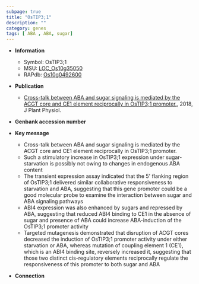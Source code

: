 ```yaml
---
subpage: true
title: "OsTIP3;1"
description: ""
category: genes
tags: [ ABA , ABA, sugar]
---
```


* **Information**  
    + Symbol: OsTIP3;1  
    + MSU: [LOC_Os10g35050](http://rice.plantbiology.msu.edu/cgi-bin/ORF_infopage.cgi?orf=LOC_Os10g35050)  
    + RAPdb: [Os10g0492600](http://rapdb.dna.affrc.go.jp/viewer/gbrowse_details/irgsp1?name=Os10g0492600)  

* **Publication**  
    + [Cross-talk between ABA and sugar signaling is mediated by the ACGT core and CE1 element reciprocally in OsTIP3;1 promoter.](http://www.ncbi.nlm.nih.gov/pubmed?term=Cross-talk+between+ABA+and+sugar+signaling+is+mediated+by+the+ACGT+core+and+CE1+element+reciprocally+in+OsTIP3;1+promoter.%5BTitle%5D), 2018, J Plant Physiol.

* **Genbank accession number**  

* **Key message**  
    + Cross-talk between ABA and sugar signaling is mediated by the ACGT core and CE1 element reciprocally in OsTIP3;1 promoter.
    + Such a stimulatory increase in OsTIP3;1 expression under sugar-starvation is possibly not owing to changes in endogenous ABA content
    + The transient expression assay indicated that the 5' flanking region of OsTIP3;1 delivered similar collaborative responsiveness to starvation and ABA, suggesting that this gene promoter could be a good molecular probe to examine the interaction between sugar and ABA signaling pathways
    + ABI4 expression was also enhanced by sugars and repressed by ABA, suggesting that reduced ABI4 binding to CE1 in the absence of sugar and presence of ABA could increase ABA-induction of the OsTIP3;1 promoter activity
    + Targeted mutagenesis demonstrated that disruption of ACGT cores decreased the induction of OsTIP3;1 promoter activity under either starvation or ABA, whereas mutation of coupling element 1 (CE1), which is an ABI4 binding site, reversely increased it, suggesting that those two distinct cis-regulatory elements reciprocally regulate the responsiveness of this promoter to both sugar and ABA

* **Connection**  




